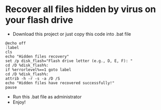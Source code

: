 # Recover all files hidden by virus on your flash drive

- Download this project or just copy this code into .bat file

```batch
@echo off
:label
cls
echo "Hidden files recovery"
set /p disk_flash="Flash drive letter (e.g., D, E, F): "
cd /D %disk_flash%:
if %errorlevel%==1 goto label
cd /D %disk_flash%:
attrib -h -r -s -a /D /S
echo "Hidden files have recovered successfully!"
pause
```

- Run this .bat file as administrator
- Enjoy!
